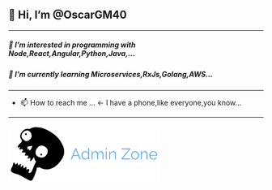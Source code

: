 ## 👋 Hi, I’m @OscarGM40
___
##### 👀 I’m interested in programming with Node,React,Angular,Python,Java,...
##### 🌱 ***I’m currently learning Microservices,RxJs,Golang,AWS...***
___

- 📫 How to reach me ... <- I have a phone,like everyone,you know...
___
![alt text](https://github.com/OscarGM40/OscarGM40/blob/main/LogoMakr01.png?raw=true)
<!---
OscarGM40/OscarGM40 is a ✨ special ✨ repository because its `README.md` (this file) appears on your GitHub profile.
You can click the Preview link to take a look at your changes.
--->

